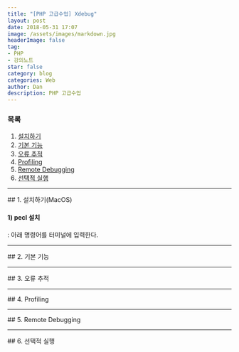 ```yaml
---
title: "[PHP 고급수업] Xdebug"
layout: post
date: 2018-05-31 17:07
image: /assets/images/markdown.jpg
headerImage: false
tag:
- PHP
- 강의노트
star: false
category: blog
categories: Web
author: Dan
description: PHP 고급수업
---
```

### 목록
1. <a href="#one">설치하기</a><br>
2. <a href="#two">기본 기능</a><br>
3. <a href="#three">오류 추적</a><br>
4. <a href="#four">Profiling</a><br>
5. <a href="#five">Remote Debugging</a><br>
6. <a href="#six">선택적 실행</a><br>


---
<div id="one"></div>
## 1. 설치하기(MacOS)

#### 1) pecl 설치
: 아래 명령어를 터미널에 입력한다.

---
<div id="two"></div>
## 2. 기본 기능

---
<div id="three"></div>
## 3. 오류 추적

---
<div id="four"></div>
## 4. Profiling

---
<div id="five"></div>
## 5. Remote Debugging

---
<div id="six"></div>
## 6. 선택적 실행
